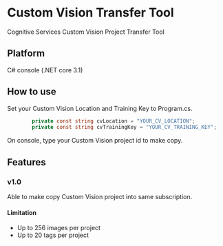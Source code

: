 ﻿# Custom Vision Transfer Tool

Cognitive Services Custom Vision Project Transfer Tool

## Platform

C# console (.NET core 3.1)

## How to use

Set your Custom Vision Location and Training Key to Program.cs.

```Program.cs
        private const string cvLocation = "YOUR_CV_LOCATION";
        private const string cvTrainingKey = "YOUR_CV_TRAINING_KEY";
```

On console, type your Custom Vision project id to make copy.


## Features

### v1.0

Able to make copy Custom Vision project into same subscription.

#### Limitation

- Up to 256 images per project
- Up to 20 tags per project